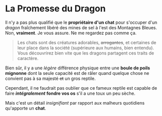 # La Promesse du Dragon

Il n'y a pas plus qualifié que le **propriétaire d'un chat** pour s'occuper d'un _dragon_ fraîchement libéré des mines de sel à l'est des Montagnes Bleues.
Non, __vraiment__. Je vous assure. Ne me regardez pas comme ça.
> Les chats sont des créatures adorables, ~~arrogantes~~, et certaines de leur place dans la société (supérieure aux humains, bien entendu). Vous découvrirez bien vite que les dragons partagent ces traits de caractère.


Bien sûr, il y a une _légère_ différence physique entre une **boule de poils mignonne** dont la seule capacité est de râler quand quelque chose ne convient pas à sa majesté ~~et~~ un gros reptile.

Cependant, il ne faudrait pas oublier que ce fameux reptile est capable de faire _**intégralement**_ **fondre vos os** s'il a une toux un peu sèche.

Mais c'est un détail _insignifiant_ par rapport aux malheurs quotidiens qu'apporte un **chat**.

